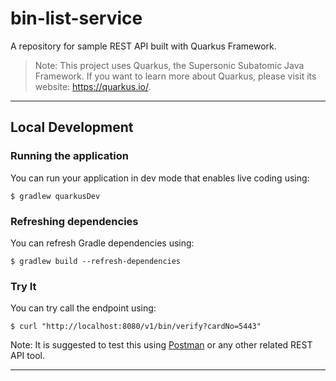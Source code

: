 # bin-list-service

A repository for sample REST API built with Quarkus Framework.

>Note: This project uses Quarkus, the Supersonic Subatomic Java Framework. If you want to learn more about Quarkus, please visit its website: https://quarkus.io/.

---

## Local Development

### Running the application

You can run your application in dev mode that enables live coding using:

```
$ gradlew quarkusDev
```

### Refreshing dependencies

You can refresh Gradle dependencies using:

```
$ gradlew build --refresh-dependencies
```

### Try It

You can try call the endpoint using:

```
$ curl "http://localhost:8080/v1/bin/verify?cardNo=5443"
```

Note: It is suggested to test this using [Postman](https://www.postman.com/) or any other related REST API tool.

---